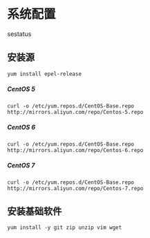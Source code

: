 # 系统配置
sestatus

## 安装源
```
yum install epel-release
```

##### CentOS 5
```
curl -o /etc/yum.repos.d/CentOS-Base.repo http://mirrors.aliyun.com/repo/Centos-5.repo
```
##### CentOS 6
```
curl -o /etc/yum.repos.d/CentOS-Base.repo http://mirrors.aliyun.com/repo/Centos-6.repo
```
##### CentOS 7
```
curl -o /etc/yum.repos.d/CentOS-Base.repo http://mirrors.aliyun.com/repo/Centos-7.repo
```


## 安装基础软件
```
yum install -y git zip unzip vim wget
```